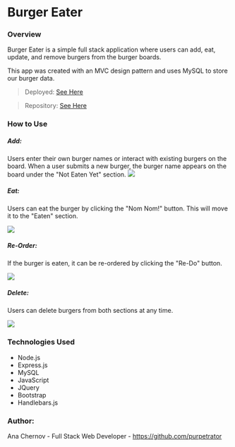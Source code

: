 # Burger Eater

### Overview

Burger Eater is a simple full stack application where users can add, eat, update, and remove burgers from the burger boards.

This app was created with an MVC design pattern and uses MySQL to store our burger data.

> Deployed: [See Here](https://hidden-sands-56979.herokuapp.com/)

> Repository: [See Here](https://github.com/purpetrator/Burger)

### How to Use

##### Add:

Users enter their own burger names or interact with existing burgers on the board. When a user submits a new burger, the burger name appears on the board under the "Not Eaten Yet" section.
![](https://im2.ezgif.com/tmp/ezgif-2-a0ce16476000.gif)

##### Eat:

Users can eat the burger by clicking the "Nom Nom!" button. This will move it to the "Eaten" section.

![](https://im2.ezgif.com/tmp/ezgif-2-a4da10037285.gif)

##### Re-Order:

If the burger is eaten, it can be re-ordered by clicking the "Re-Do" button.

![](https://im2.ezgif.com/tmp/ezgif-2-c3dc4da010cd.gif)

##### Delete:

Users can delete burgers from both sections at any time.

![](https://im2.ezgif.com/tmp/ezgif-2-8362af9cf824.gif)

### Technologies Used

- Node.js
- Express.js
- MySQL
- JavaScript
- JQuery
- Bootstrap
- Handlebars.js

### Author:

Ana Chernov - Full Stack Web Developer - https://github.com/purpetrator
